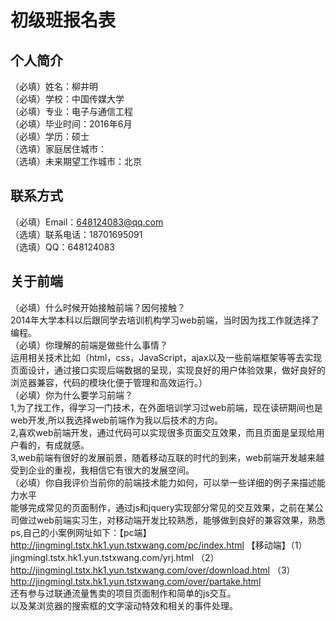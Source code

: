 # 初级班报名表

## 个人简介<br>

（必填）姓名：柳井明<br>
（必填）学校：中国传媒大学<br>
（必填）专业：电子与通信工程<br>
（必填）毕业时间：2016年6月<br>
（必填）学历：硕士<br>
（选填）家庭居住城市：<br>
（选填）未来期望工作城市：北京<br>

## 联系方式<br>

（必填）Email：648124083@qq.com<br>
（选填）联系电话：18701695091<br>
（选填）QQ：648124083<br>

## 关于前端<br>

（必填）什么时候开始接触前端？因何接触？<br>
        2014年大学本科以后跟同学去培训机构学习web前端，当时因为找工作就选择了编程。<br>
（必填）你理解的前端是做些什么事情？<br>
        运用相关技术比如（html，css，JavaScript，ajax以及一些前端框架等等去实现页面设计，通过接口实现后端数据的呈现，实现良好的用户体验效果，做好良好的浏览器兼容，代码的模块化便于管理和高效运行。）<br>
（必填）你为什么要学习前端？<br>
1,为了找工作，得学习一门技术，在外面培训学习过web前端，现在读研期间也是web开发,所以我选择web前端作为我以后技术的方向。<br>2,喜欢web前端开发，通过代码可以实现很多页面交互效果，而且页面是呈现给用户看的，有成就感。<br>
3,web前端有很好的发展前景，随着移动互联的时代的到来，web前端开发越来越受到企业的重视，我相信它有很大的发展空间。<br>
（必填）你自我评价当前你的前端技术能力如何，可以举一些详细的例子来描述能力水平<br>
        能够完成常见的页面制作，通过js和jquery实现部分常见的交互效果，之前在某公司做过web前端实习生，对移动端开发比较熟悉，能够做到良好的兼容效果，熟悉ps,自己的小案例网址如下：【pc端】 http://jingmingl.tstx.hk1.yun.tstxwang.com/pc/index.html
【移动端】（1）jingmingl.tstx.hk1.yun.tstxwang.com/yrj.html   （2）http://jingmingl.tstx.hk1.yun.tstxwang.com/over/download.html （3）http://jingmingl.tstx.hk1.yun.tstxwang.com/over/partake.html   <br> 还有参与过联通流量售卖的项目页面制作和简单的js交互。<br> 以及某浏览器的搜索框的文字滚动特效和相关的事件处理。
